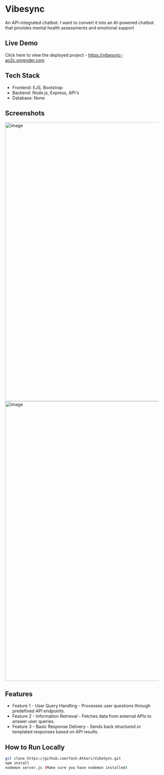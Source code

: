 # Vibesync

An API-integrated chatbot. I want to convert it into an AI-powered chatbot that provides mental health assessments and emotional support

## Live Demo

Click here to view the deployed project - https://vibesync-ao2c.onrender.com

## Tech Stack

- Frontend: EJS, Bootstrap
- Backend: Node.js, Express, API's
- Database: None

## Screenshots

<img width="1919" height="911" alt="image" src="https://github.com/user-attachments/assets/e51bd186-e75b-4477-a527-23ea324dc943" />

<img width="1919" height="914" alt="image" src="https://github.com/user-attachments/assets/46ec1c40-7d89-4b39-b73a-4f1475c39dc9" />

## Features

- Feature 1 - User Query Handling - Processes user questions through predefined API endpoints. 
- Feature 2 - Information Retrieval - Fetches data from external APIs to answer user queries.
- Feature 3 - Basic Response Delivery - Sends back structured or templated responses based on API results.

## How to Run Locally

```bash
git clone https://github.com/Yash-Atkari/VibeSync.git
npm install
nodemon server.js (Make sure you have nodemon installed)

